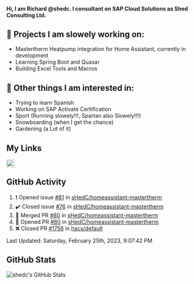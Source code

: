 #### Hi, I am Richard @shedc. I consultant on SAP Cloud Solutions as Shed Consulting Ltd.

## 👋 Projects I am slowely working on:
- Mastertherm Heatpump integration for Home Assistant, currently in development
- Learning Spring Boot and Quasar
- Building Excel Tools and Macros

## 👀 Other things I am interested in:
- Trying to learn Spanish
- Working on SAP Activate Certification
- Sport (Running slowely!!!, Spartan also Slowely!!!)
- Snowboarding (when I get the chance)
- Gardening (a Lot of it)

## My Links
[<img align="left" alt="shedc | LinkedIn" width="22px" src="https://cdn.jsdelivr.net/npm/simple-icons@v3/icons/linkedin.svg" />][linkedin]

<br/>

## GitHub Activity
<!--RECENT_ACTIVITY:start-->
1. ❗️ Opened issue [#81](https://github.com/sHedC/homeassistant-mastertherm/issues/81) in [sHedC/homeassistant-mastertherm](https://github.com/sHedC/homeassistant-mastertherm)
2. ✔️ Closed issue [#76](https://github.com/sHedC/homeassistant-mastertherm/issues/76) in [sHedC/homeassistant-mastertherm](https://github.com/sHedC/homeassistant-mastertherm)
3. 🎉 Merged PR [#80](https://github.com/sHedC/homeassistant-mastertherm/pull/80) in [sHedC/homeassistant-mastertherm](https://github.com/sHedC/homeassistant-mastertherm)
4. 💪 Opened PR [#80](https://github.com/sHedC/homeassistant-mastertherm/pull/80) in [sHedC/homeassistant-mastertherm](https://github.com/sHedC/homeassistant-mastertherm)
5. ❌ Closed PR [#1756](https://github.com/hacs/default/pull/1756) in [hacs/default](https://github.com/hacs/default)
<!--RECENT_ACTIVITY:end-->
<!--RECENT_ACTIVITY:last_update-->
Last Updated: Saturday, February 25th, 2023, 9:07:42 PM
<!--RECENT_ACTIVITY:last_update_end-->

## GitHub Stats
<img align="left" alt="shedc's GitHub Stats" src="https://github-readme-stats.vercel.app/api?username=shedc&show_icons=true&hide_title=true" />

[linkedin]: https://www.linkedin.com/in/richard-holmes-3314251/
